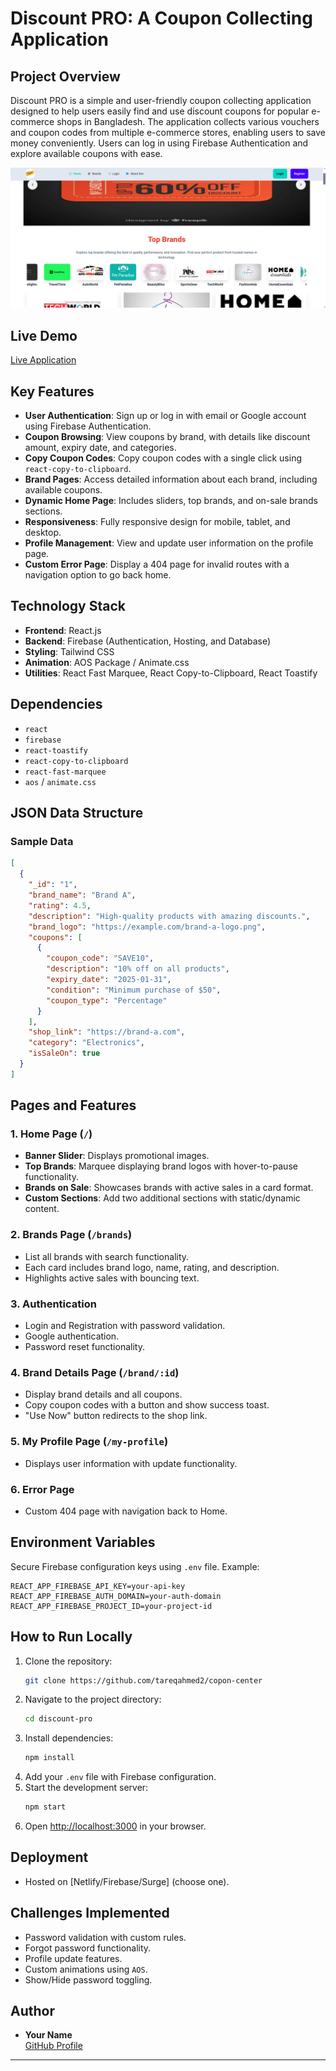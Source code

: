 # Discount PRO: A Coupon Collecting Application

## Project Overview

Discount PRO is a simple and user-friendly coupon collecting application designed to help users easily find and use discount coupons for popular e-commerce shops in Bangladesh. The application collects various vouchers and coupon codes from multiple e-commerce stores, enabling users to save money conveniently. Users can log in using Firebase Authentication and explore available coupons with ease.

![App Screenshot](./src/assets/coponpage.png) <!-- Replace with an actual screenshot link -->

## Live Demo

[Live Application](https://copon2.netlify.app)

## Key Features

- **User Authentication**: Sign up or log in with email or Google account using Firebase Authentication.
- **Coupon Browsing**: View coupons by brand, with details like discount amount, expiry date, and categories.
- **Copy Coupon Codes**: Copy coupon codes with a single click using `react-copy-to-clipboard`.
- **Brand Pages**: Access detailed information about each brand, including available coupons.
- **Dynamic Home Page**: Includes sliders, top brands, and on-sale brands sections.
- **Responsiveness**: Fully responsive design for mobile, tablet, and desktop.
- **Profile Management**: View and update user information on the profile page.
- **Custom Error Page**: Display a 404 page for invalid routes with a navigation option to go back home.

## Technology Stack

- **Frontend**: React.js
- **Backend**: Firebase (Authentication, Hosting, and Database)
- **Styling**: Tailwind CSS
- **Animation**: AOS Package / Animate.css
- **Utilities**: React Fast Marquee, React Copy-to-Clipboard, React Toastify

## Dependencies

- `react`
- `firebase`
- `react-toastify`
- `react-copy-to-clipboard`
- `react-fast-marquee`
- `aos` / `animate.css`

## JSON Data Structure

### Sample Data

```json
[
  {
    "_id": "1",
    "brand_name": "Brand A",
    "rating": 4.5,
    "description": "High-quality products with amazing discounts.",
    "brand_logo": "https://example.com/brand-a-logo.png",
    "coupons": [
      {
        "coupon_code": "SAVE10",
        "description": "10% off on all products",
        "expiry_date": "2025-01-31",
        "condition": "Minimum purchase of $50",
        "coupon_type": "Percentage"
      }
    ],
    "shop_link": "https://brand-a.com",
    "category": "Electronics",
    "isSaleOn": true
  }
]
```

## Pages and Features

### 1. **Home Page** (`/`)

- **Banner Slider**: Displays promotional images.
- **Top Brands**: Marquee displaying brand logos with hover-to-pause functionality.
- **Brands on Sale**: Showcases brands with active sales in a card format.
- **Custom Sections**: Add two additional sections with static/dynamic content.

### 2. **Brands Page** (`/brands`)

- List all brands with search functionality.
- Each card includes brand logo, name, rating, and description.
- Highlights active sales with bouncing text.

### 3. **Authentication**

- Login and Registration with password validation.
- Google authentication.
- Password reset functionality.

### 4. **Brand Details Page** (`/brand/:id`)

- Display brand details and all coupons.
- Copy coupon codes with a button and show success toast.
- "Use Now" button redirects to the shop link.

### 5. **My Profile Page** (`/my-profile`)

- Displays user information with update functionality.

### 6. **Error Page**

- Custom 404 page with navigation back to Home.

## Environment Variables

Secure Firebase configuration keys using `.env` file. Example:

```env
REACT_APP_FIREBASE_API_KEY=your-api-key
REACT_APP_FIREBASE_AUTH_DOMAIN=your-auth-domain
REACT_APP_FIREBASE_PROJECT_ID=your-project-id
```

## How to Run Locally

1. Clone the repository:
   ```bash
   git clone https://github.com/tareqahmed2/copon-center
   ```
2. Navigate to the project directory:
   ```bash
   cd discount-pro
   ```
3. Install dependencies:
   ```bash
   npm install
   ```
4. Add your `.env` file with Firebase configuration.
5. Start the development server:
   ```bash
   npm start
   ```
6. Open [http://localhost:3000](http://localhost:3000) in your browser.

## Deployment

- Hosted on [Netlify/Firebase/Surge] (choose one).

## Challenges Implemented

- Password validation with custom rules.
- Forgot password functionality.
- Profile update features.
- Custom animations using `AOS`.
- Show/Hide password toggling.

## Author

- **Your Name**  
  [GitHub Profile](https://github.com/tareqahmed2)

---
